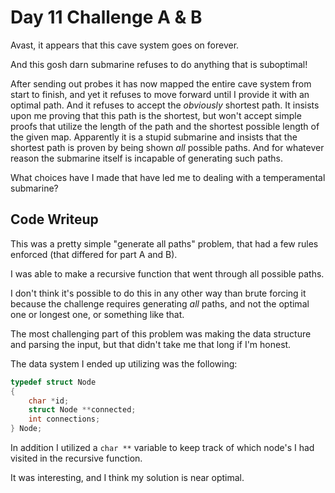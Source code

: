 # Day 11 Challenge A & B

Avast, it appears that this cave system goes on forever.

And this gosh darn submarine refuses to do anything that is suboptimal!

After sending out probes it has now mapped the entire cave system from start to finish, and yet it refuses to move forward until I provide it with an optimal path. And it refuses to accept the *obviously* shortest path. It insists upon me proving that this path is the shortest, but won't accept simple proofs that utilize the length of the path and the shortest possible length of the given map. Apparently it is a stupid submarine and insists that the shortest path is proven by being shown *all* possible paths. And for whatever reason the submarine itself is incapable of generating such paths.

What choices have I made that have led me to dealing with a temperamental submarine?

## **Code Writeup**

This was a pretty simple "generate all paths" problem, that had a few rules enforced (that differed for part A and B).

I was able to make a recursive function that went through all possible paths.

I don't think it's possible to do this in any other way than brute forcing it because the challenge requires generating *all* paths, and not the optimal one or longest one, or something like that.

The most challenging part of this problem was making the data structure and parsing the input, but that didn't take me that long if I'm honest.

The data system I ended up utilizing was the following:

```C
typedef struct Node
{
    char *id;
    struct Node **connected;
    int connections;
} Node;
```

In addition I utilized a `char **` variable to keep track of which node's I had visited in the recursive function.

It was interesting, and I think my solution is near optimal.
